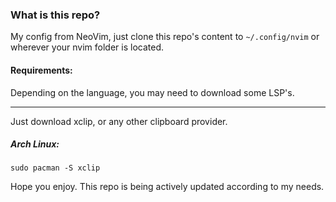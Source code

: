 ### What is this repo?
My config from NeoVim, just clone this repo's content to `~/.config/nvim` or wherever your nvim folder is located.

#### Requirements:
Depending on the language, you may need to download some LSP's.

---

Just download xclip, or any other clipboard provider.
##### Arch Linux:
```
sudo pacman -S xclip
```

Hope you enjoy. This repo is being actively updated according to my needs.
